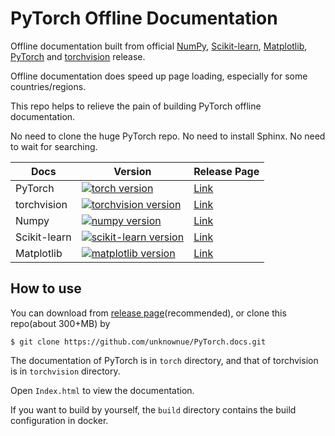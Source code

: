 # PyTorch Offline Documentation

Offline documentation built from official [NumPy](https://github.com/numpy/numpy.git), [Scikit-learn](https://github.com/scikit-learn/scikit-learn), [Matplotlib](https://github.com/matplotlib/matplotlib), [PyTorch](https://github.com/pytorch/pytorch.git) and [torchvision](https://github.com/pytorch/vision.git) release.

Offline documentation does speed up page loading, especially for some countries/regions.

This repo helps to relieve the pain of building PyTorch offline documentation.

No need to clone the huge PyTorch repo. No need to install Sphinx. No need to wait for searching.

| Docs         | Version                                                      | Release Page                                                 |
| ------------ | ------------------------------------------------------------ | ------------------------------------------------------------ |
| PyTorch      | [![torch version](https://img.shields.io/badge/torch_version-v1.6.0-282828.svg?labelColor=4F4F4F&logo=PyTorch)](https://pytorch.org/blog/pytorch-1.6-released/) | [Link](https://github.com/unknownue/PyTorch.docs/releases/tag/v1.6.0) |
| torchvision  | [![torchvision version](https://img.shields.io/badge/torchvision_version-v0.7.0-282828.svg?labelColor=4F4F4FF&logo=PyTorch)](https://github.com/pytorch/vision/releases) | [Link](https://github.com/unknownue/PyTorch.docs/releases/tag/v1.6.0) |
| Numpy        | [![numpy version](https://badgen.net/badge/NumPy%20version/v1.18.1/black?icon=dockbit)](https://github.com/numpy/numpy) | [Link](https://github.com/unknownue/PyTorch.docs/releases/tag/v.1.4.1) |
| Scikit-learn | [![scikit-learn version](https://badgen.net/badge/Scikit-learn%20version/v0.22/black?icon=libraries)](https://github.com/scikit-learn/scikit-learn/releases/tag/0.22) | [Link](https://github.com/unknownue/PyTorch.docs/releases/tag/v1.4.2) |
| Matplotlib   | [![matplotlib version](https://badgen.net/badge/Matplotlib%20version/v3.3.1/black?icon=graphql)](https://github.com/matplotlib/matplotlib/releases/tag/v3.3.1) | [Link](https://github.com/unknownue/PyTorch.docs/releases/tag/v1.6.1) |

## How to use

You can download from [release page](https://github.com/unknownue/PyTorch.docs/releases)(recommended), or clone this repo(about 300+MB) by

```shell
$ git clone https://github.com/unknownue/PyTorch.docs.git
```

The documentation of PyTorch is in `torch` directory, and that of torchvision is in `torchvision` directory. 

Open `Index.html` to view the documentation.

If you want to build by yourself, the `build` directory contains the build configuration in docker.